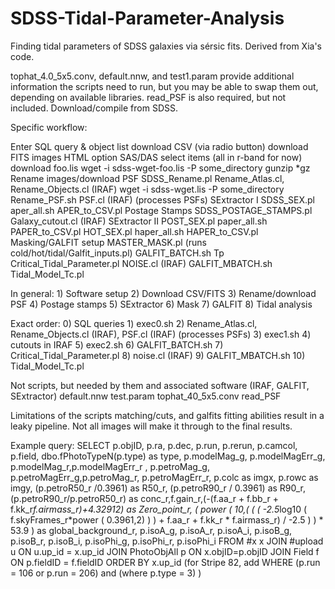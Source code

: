 # SDSS-Tidal-Parameter-Analysis
Finding tidal parameters of SDSS galaxies via sérsic fits. Derived from Xia's code.

tophat_4.0_5x5.conv, default.nnw, and test1.param provide additional information the scripts need to run, but you may be able to swap them out, depending on available libraries. read_PSF is also required, but not included. Download/compile from SDSS.

Specific workflow:

Enter SQL query & object list
download CSV (via radio button)
download FITS images
	HTML option
	SAS/DAS
	select items (all in r-band for now)
	download foo.lis
	wget -i sdss-wget-foo.lis -P some_directory
	gunzip *gz
Rename images/download PSF
	SDSS_Rename.pl
	Rename_Atlas.cl, Rename_Objects.cl (IRAF)
	wget -i sdss-wget.lis -P some_directory
	Rename_PSF.sh
	PSF.cl (IRAF) (processes PSFs)
SExtractor I
	SDSS_SEX.pl
	aper_all.sh
	APER_to_CSV.pl
Postage Stamps
	SDSS_POSTAGE_STAMPS.pl
	Galaxy_cutout.cl (IRAF)
SExtractor II
	POST_SEX.pl
	paper_all.sh
	PAPER_to_CSV.pl
	HOT_SEX.pl
	haper_all.sh
	HAPER_to_CSV.pl
Masking/GALFIT setup
	MASTER_MASK.pl (runs cold/hot/tidal/Galfit_inputs.pl)
	GALFIT_BATCH.sh
Tp
	Critical_Tidal_Parameter.pl
	NOISE.cl (IRAF)
	GALFIT_MBATCH.sh
	Tidal_Model_Tc.pl

In general:
	1) Software setup
	2) Download CSV/FITS
	3) Rename/download PSF
	4) Postage stamps
	5) SExtractor
	6) Mask
	7) GALFIT
	8) Tidal analysis
	
Exact order:
	0) SQL queries
	1) exec0.sh
	2) Rename_Atlas.cl, Rename_Objects.cl (IRAF), PSF.cl (IRAF) (processes PSFs)
	3) exec1.sh
	4) cutouts in IRAF
	5) exec2.sh
	6) GALFIT_BATCH.sh
	7) Critical_Tidal_Parameter.pl
	8) noise.cl (IRAF)
	9) GALFIT_MBATCH.sh
	10) Tidal_Model_Tc.pl

Not scripts, but needed by them and associated software (IRAF, GALFIT, SExtractor)
	default.nnw
	test.param
	tophat_40_5x5.conv
	read_PSF
	
Limitations of the scripts matching/cuts, and galfits fitting abilities result in a leaky pipeline. Not all images will make it through to the final results.

Example query:
SELECT
p.objID, p.ra, p.dec, p.run, p.rerun, p.camcol, p.field,
dbo.fPhotoTypeN(p.type) as type, p.modelMag_g, p.modelMagErr_g, p.modelMag_r,p.modelMagErr_r , p.petroMag_g, p.petroMagErr_g,p.petroMag_r, p.petroMagErr_r, p.colc as imgx, p.rowc as imgy, (p.petroR50_r /0.3961) as R50_r, (p.petroR90_r / 0.3961) as R90_r, (p.petroR90_r/p.petroR50_r) as conc_r,f.gain_r,(-(f.aa_r + f.bb_r + f.kk_r*f.airmass_r)+4.32912) as Zero_point_r, ( power ( 10,( ( ( -2.5*log10 ( f.skyFrames_r*power ( 0.3961,2) ) ) + f.aa_r + f.kk_r * f.airmass_r) / -2.5 ) ) * 53.9 ) as global_background_r, p.isoA_g, p.isoA_r, p.isoA_i, p.isoB_g, p.isoB_r, p.isoB_i, p.isoPhi_g, p.isoPhi_r, p.isoPhi_i
FROM #x x
JOIN #upload u ON u.up_id = x.up_id
JOIN PhotoObjAll p ON x.objID=p.objID
JOIN Field f ON p.fieldID = f.fieldID
ORDER BY x.up_id
(for Stripe 82, add WHERE (p.run = 106 or p.run = 206) and (where p.type = 3) )

